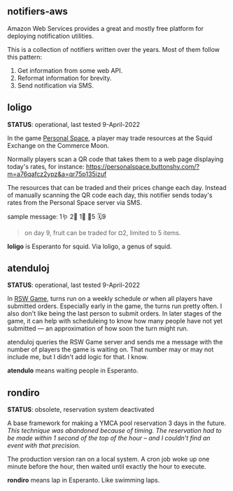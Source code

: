 ## notifiers-aws

Amazon Web Services provides a great and mostly free platform for deploying
notification utilities.

This is a collection of notifiers written over the years. Most of them follow
this pattern:

1. Get information from some web API.
1. Reformat information for brevity.
1. Send notification via SMS.


## loligo

**STATUS**: operational, last tested 9-April-2022

In the game [Personal Space](https://www.pnparcade.com/products/personal-space),
a player may trade resources at the Squid Exchange on the Commerce Moon.

Normally players scan a QR code that takes them to a web page displaying today's
rates, for instance: https://personalspace.buttonshy.com/?m=a76qafcz2ypz&a=qr75p135izuf

The resources that can be traded and their prices change each day. 
Instead of manually scanning the QR code each day, this
notifier sends today's rates from the Personal Space server via SMS.

sample message: 1🪱 2🍐 1🐚 🛑5 🗓9 
> on day 9, fruit can be traded for ¤2, limited to 5 items.

**loligo** is Esperanto for squid. Via loligo, a genus of squid.


## atenduloj

**STATUS**: operational, last tested 9-April-2022

In [RSW Game](http://rswgame.com/en/welcome), turns
run on a weekly schedule *or* when all players have submitted orders.
Especially early in the game, the turns run pretty often. I also don't like
being the last person to submit orders. In later stages of the game, it can
help with scheduleing to know how many people have not yet submitted — an
approximation of how soon the turn might run.

atenduloj queries the RSW Game server and sends me a message with the number
of players the game is waiting on. That number may or may not include me, but
I didn't add logic for that. I know.

**atendulo** means waiting people in Esperanto.


## rondiro

**STATUS**: obsolete, reservation system deactivated

A base framework for making a YMCA pool reservation 3 days in the future.
*This technique was abandoned because of timing. The reservation had to be
made within 1 second of the top of the hour – and I couldn't find an event
with that precision.*

The production version ran on a local system. A cron job woke up one minute
before the hour, then waited until exactly the hour to execute.

**rondiro** means lap in Esperanto. Like swimming laps.

